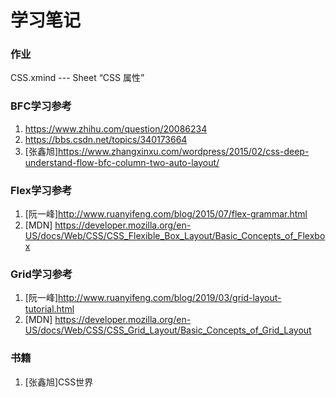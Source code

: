 # 学习笔记
### 作业

CSS.xmind  ---  Sheet  “CSS 属性” 

### BFC学习参考

1. https://www.zhihu.com/question/20086234
2. https://bbs.csdn.net/topics/340173664
3. [张鑫旭]https://www.zhangxinxu.com/wordpress/2015/02/css-deep-understand-flow-bfc-column-two-auto-layout/

### Flex学习参考
1. [阮一峰]http://www.ruanyifeng.com/blog/2015/07/flex-grammar.html
2. [MDN] https://developer.mozilla.org/en-US/docs/Web/CSS/CSS_Flexible_Box_Layout/Basic_Concepts_of_Flexbox


### Grid学习参考
1. [阮一峰]http://www.ruanyifeng.com/blog/2019/03/grid-layout-tutorial.html
2. [MDN] https://developer.mozilla.org/en-US/docs/Web/CSS/CSS_Grid_Layout/Basic_Concepts_of_Grid_Layout


### 书籍
1. [张鑫旭]CSS世界